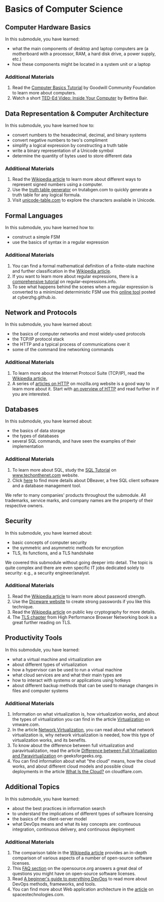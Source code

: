 

# Basics of Computer Science
## Computer Hardware Basics
In this submodule, you have learned:

-   what the main components of desktop and laptop computers are (a motherboard with a processor, RAM, a hard disk drive, a power supply, etc.)
-   how these components might be located in a system unit or a laptop

### **Additional Materials**

1.  Read the [Computer Basics Tutorial](https://edu.gcfglobal.org/en/computerbasics/) by Goodwill Community Foundation to learn more about computers.
2.  Watch a short [TED-Ed Video: Inside Your Computer](https://www.youtube.com/watch?v=AkFi90lZmXA) by Bettina Bair.

## Data Representation & Computer Architecture
In this submodule, you have learned how to:

-   convert numbers to the hexadecimal, decimal, and binary systems
-   convert negative numbers to two's compliment
-   simplify a logical expression by constructing a truth table
-   write a binary representation of a Unicode symbol
-   determine the quantity of bytes used to store different data

### **Additional Materials**

1.  Read the [Wikipedia article](https://en.wikipedia.org/wiki/Signed_number_representations) to learn more about different ways to represent signed numbers using a computer.
2.  Use the [truth table generator](https://trutabgen.com/) on trutabgen.com to quickly generate a truth table for any logical formula.
3.  Visit [unicode-table.com](https://unicode-table.com/) to explore the characters available in Unicode.


## Formal Languages
In this submodule, you have learned how to:

-   construct a simple FSM
-   use the basics of syntax in a regular expression

### **Additional Materials**

1.  You can find a formal mathematical definition of a finite-state machine and further classification in the [Wikipedia article](https://en.wikipedia.org/wiki/Finite-state_machine).
2.  If you want to learn more about regular expressions, there is a [comprehensive tutorial](https://www.regular-expressions.info/tutorial.html) on regular-expressions.info.
3.  To see what happens behind the scenes when a regular expression is converted to a minimized deterministic FSM use this [online tool](https://cyberzhg.github.io/toolbox/min_dfa) posted at cyberzhg.github.io.


## Network and Protocols
In this submodule, you have learned about:

-   the basics of computer networks and most widely-used protocols
-   the TCP/IP protocol stack
-   the HTTP and a typical process of communications over it
-   some of the command line networking commands

### **Additional Materials**

1.  To learn more about the Internet Protocol Suite (TCP/IP), read the [Wikipedia article.](https://en.wikipedia.org/wiki/Internet_protocol_suite)
2.  A series of [articles on HTTP](https://developer.mozilla.org/en-US/docs/Web/HTTP) on mozilla.org website is a good way to learn more about it. Start with [an overview of HTTP](https://developer.mozilla.org/en-US/docs/Web/HTTP/Overview) and read further in if you are interested.

## Databases
In this submodule, you have learned about:

-   the basics of data storage
-   the types of databases
-   several SQL commands, and have seen the examples of their implementation

### **Additional Materials**

1.  To learn more about SQL, study the [SQL Tutorial](https://www.techonthenet.com/sql/) on www.techonthenet.com website.
2.  Click [here](https://dbeaver.io/) to find more details about DBeaver, a free SQL client software and a database management tool.

We refer to many companies' products throughout the submodule. All trademarks, service marks, and company names are the property of their respective owners.

## Security
In this submodule, you have learned about:

-   basic concepts of computer security
-   the symmetric and asymmetric methods for encryption
-   TLS, its functions, and a TLS handshake

We covered this submodule without going deeper into detail. The topic is quite complex and there are even specific IT jobs dedicated solely to security: e.g., a security engineer/analyst.

### **Additional Materials**

1.  Read the [Wikipedia article](https://en.wikipedia.org/wiki/Password_strength) to learn more about password strength.
2.  Use the [Diceware website](https://theworld.com/~reinhold/diceware.html) to create strong passwords if you like this technique.
3.  Read the [Wikipedia article](https://en.wikipedia.org/wiki/Public-key_cryptography) on public key cryptography for more details.
4.  The [TLS chapter](https://hpbn.co/transport-layer-security-tls/) from High Performance Browser Networking book is a great further reading on TLS.
## Productivity Tools
In this submodule, you have learned:

-   what a virtual machine and virtualization are
-   about different types of virtualization
-   how a hypervisor can be used to run a virtual machine
-   what cloud services are and what their main types are
-   how to interact with systems or applications using hotkeys
-   about different backup methods that can be used to manage changes in files and computer systems

### **Additional Materials**

1.  Information on what virtualization is, how virtualization works, and about the types of virtualization you can find in the article [Virtualization](https://www.vmware.com/in/solutions/virtualization.html) on vmware.com.
2.  In the article [Network Virtualization](https://www.vmware.com/topics/glossary/content/network-virtualization), you can read about what network virtualization is, why network virtualization is needed, how this type of virtualization works, and its benefits.
3.  To know about the difference between full virtualization and paravirtualization, read the article [Difference between Full Virtualization and Paravirtualization](https://www.geeksforgeeks.org/difference-between-full-virtualization-and-paravirtualization/) on geeksforgeeks.org.
4.  You can find information about what "the cloud" means, how the cloud works, and about different cloud models and possible cloud deployments in the article [What Is the Cloud?](https://www.cloudflare.com/learning/cloud/what-is-the-cloud/) on cloudflare.com.

## Additional Topics

In this submodule, you have learned:

-   about the best practices in information search
-   to understand the implications of different types of software licensing
-   the basics of the client-server model
-   what DevOps means and what its key concepts are: continuous integration, continuous delivery, and continuous deployment

### **Additional Materials**

1.  The comparison table in the [Wikipedia article](https://en.wikipedia.org/wiki/Comparison_of_free_and_open-source_software_licences) provides an in-depth comparison of various aspects of a number of open-source software licenses.
2.  This [FAQ section](https://opensource.org/faq) on the opensource.org answers a great deal of questions you might have on open-source software licenses.
3.  Read [A beginner's guide to everything DevOps](https://opensource.com/article/20/2/devops-beginners) to read more about DevOps methods, frameworks, and tools.
4.  You can find more about Web application architecture in the [article](https://www.spaceotechnologies.com/web-application-architecture/) on spaceotechnologies.com.